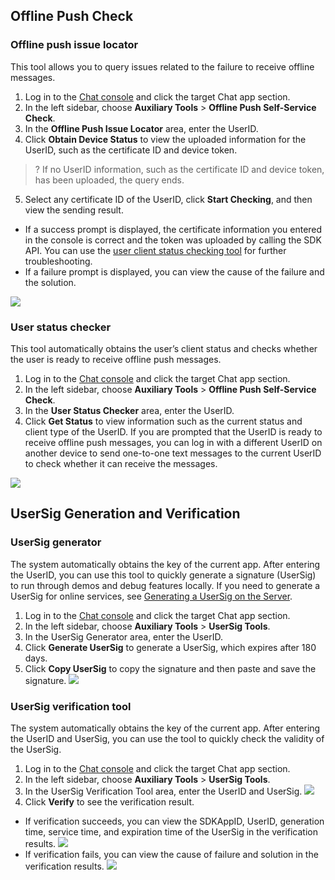 ## Offline Push Check
### Offline push issue locator
This tool allows you to query issues related to the failure to receive offline messages.

1. Log in to the [Chat console](https://console.cloud.tencent.com/im) and click the target Chat app section.
2. In the left sidebar, choose **Auxiliary Tools** > **Offline Push Self-Service Check**.
3. In the **Offline Push Issue Locator** area, enter the UserID.
4. Click **Obtain Device Status** to view the uploaded information for the UserID, such as the certificate ID and device token.
>? If no UserID information, such as the certificate ID and device token, has been uploaded, the query ends.
>
5. Select any certificate ID of the UserID, click **Start Checking**, and then view the sending result.
 - If a success prompt is displayed, the certificate information you entered in the console is correct and the token was uploaded by calling the SDK API. You can use the [user client status checking tool](#status) for further troubleshooting. 
 - If a failure prompt is displayed, you can view the cause of the failure and the solution.

![](https://main.qcloudimg.com/raw/5c1930b3079c03fa730aacd6950cea1e.png)

[](id:status)
### User status checker
This tool automatically obtains the user’s client status and checks whether the user is ready to receive offline push messages.

1. Log in to the [Chat console](https://console.cloud.tencent.com/im) and click the target Chat app section.
2. In the left sidebar, choose **Auxiliary Tools** > **Offline Push Self-Service Check**.
3. In the **User Status Checker** area, enter the UserID.
4. Click **Get Status** to view information such as the current status and client type of the UserID.
 If you are prompted that the UserID is ready to receive offline push messages, you can log in with a different UserID on another device to send one-to-one text messages to the current UserID to check whether it can receive the messages.

![](https://main.qcloudimg.com/raw/5674cd90ac892e48882cfc0f3130eeab.png)

## UserSig Generation and Verification
### UserSig generator
The system automatically obtains the key of the current app. After entering the UserID, you can use this tool to quickly generate a signature (UserSig) to run through demos and debug features locally. If you need to generate a UserSig for online services, see [Generating a UserSig on the Server](https://intl.cloud.tencent.com/document/product/1047/34385).

1. Log in to the [Chat console](https://console.cloud.tencent.com/im) and click the target Chat app section.
2. In the left sidebar, choose **Auxiliary Tools** > **UserSig Tools**.
3. In the UserSig Generator area, enter the UserID.
4. Click **Generate UserSig** to generate a UserSig, which expires after 180 days.
5. Click **Copy UserSig** to copy the signature and then paste and save the signature.
 ![](https://main.qcloudimg.com/raw/edc9bb594760b1edcf0366d92ce69d07.png)

### UserSig verification tool
The system automatically obtains the key of the current app. After entering the UserID and UserSig, you can use the tool to quickly check the validity of the UserSig.

1. Log in to the [Chat console](https://console.cloud.tencent.com/im) and click the target Chat app section.
2. In the left sidebar, choose **Auxiliary Tools** > **UserSig Tools**.
3. In the UserSig Verification Tool area, enter the UserID and UserSig.
   ![](https://main.qcloudimg.com/raw/5fcd54faa763ff3bb46b074945bd02ed.png)
4. Click **Verify** to see the verification result.
 - If verification succeeds, you can view the SDKAppID, UserID, generation time, service time, and expiration time of the UserSig in the verification results.
    ![](https://main.qcloudimg.com/raw/383c2f0761eec12124c442683f09de07.png)
 - If verification fails, you can view the cause of failure and solution in the verification results.
    ![](https://main.qcloudimg.com/raw/b320ffc210f5b93ce261d9a3d697aa07.png)

 

 
